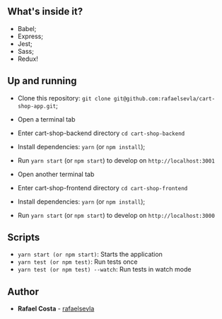 ## What's inside it?

- Babel;
- Express;
- Jest;
- Sass;
- Redux!

## Up and running

- Clone this repository: `git clone git@github.com:rafaelsevla/cart-shop-app.git`;

- Open a terminal tab
- Enter cart-shop-backend directory `cd cart-shop-backend`
- Install dependencies: `yarn` (or `npm install`);
- Run `yarn start` (or `npm start`) to develop on `http://localhost:3001`

- Open another terminal tab
- Enter cart-shop-frontend directory `cd cart-shop-frontend`
- Install dependencies: `yarn` (or `npm install`);
- Run `yarn start` (or `npm start`) to develop on `http://localhost:3000`

## Scripts

- `yarn start (or npm start)`: Starts the application
- `yarn test (or npm test)`: Run tests once
- `yarn test (or npm test) --watch`: Run tests in watch mode

## Author

- **Rafael Costa** - [rafaelsevla](https://github.com/rafaelsevla)
